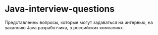 # Java-interview-questions

Представленны вопросы, которые могут задаваться на интервью, на вакансию Java разработчика, в российских компаниях.
